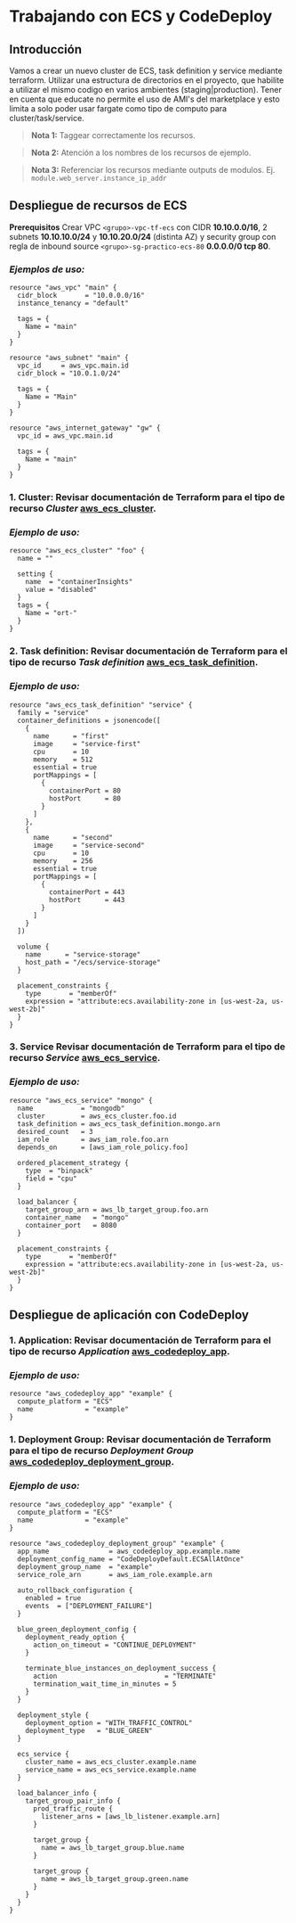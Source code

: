 # Trabajando con ECS y CodeDeploy

## Introducción
Vamos a crear un nuevo cluster de ECS, task definition y service mediante terraform.
Utilizar una estructura de directorios en el proyecto, que habilite a utilizar el mismo codigo en varios ambientes (staging|production).
Tener en cuenta que educate no permite el uso de AMI's del marketplace y esto limita a solo poder usar fargate como tipo de computo para cluster/task/service.

>**Nota 1:** Taggear correctamente los recursos.

>**Nota 2:** Atención a los nombres de los recursos de ejemplo.

>**Nota 3:** Referenciar los recursos mediante outputs de modulos. Ej. `module.web_server.instance_ip_addr`

## Despliegue de recursos de ECS
**Prerequisitos** Crear VPC `<grupo>-vpc-tf-ecs` con CIDR **10.10.0.0/16**, 2 subnets **10.10.10.0/24** y **10.10.20.0/24** (distinta AZ) y security group con regla de inbound source ```<grupo>-sg-practico-ecs-80``` **0.0.0.0/0 tcp 80**.

### *Ejemplos de uso:*

```
resource "aws_vpc" "main" {
  cidr_block       = "10.0.0.0/16"
  instance_tenancy = "default"

  tags = {
    Name = "main"
  }
}
```

```
resource "aws_subnet" "main" {
  vpc_id     = aws_vpc.main.id
  cidr_block = "10.0.1.0/24"

  tags = {
    Name = "Main"
  }
}
```

```
resource "aws_internet_gateway" "gw" {
  vpc_id = aws_vpc.main.id

  tags = {
    Name = "main"
  }
}
```

### 1. **Cluster:** Revisar documentación de Terraform para el tipo de recurso *Cluster* [aws_ecs_cluster](https://registry.terraform.io/providers/hashicorp/aws/latest/docs/resources/ecs_cluster).

### *Ejemplo de uso:*

```
resource "aws_ecs_cluster" "foo" {
  name = ""

  setting {
    name  = "containerInsights"
    value = "disabled"
  }
  tags = {
    Name = "ort-"
  }
}
```

### 2. **Task definition:** Revisar documentación de Terraform para el tipo de recurso *Task definition* [aws_ecs_task_definition](https://registry.terraform.io/providers/hashicorp/aws/latest/docs/resources/ecs_task_definition).

### *Ejemplo de uso:*

```
resource "aws_ecs_task_definition" "service" {
  family = "service"
  container_definitions = jsonencode([
    {
      name      = "first"
      image     = "service-first"
      cpu       = 10
      memory    = 512
      essential = true
      portMappings = [
        {
          containerPort = 80
          hostPort      = 80
        }
      ]
    },
    {
      name      = "second"
      image     = "service-second"
      cpu       = 10
      memory    = 256
      essential = true
      portMappings = [
        {
          containerPort = 443
          hostPort      = 443
        }
      ]
    }
  ])

  volume {
    name      = "service-storage"
    host_path = "/ecs/service-storage"
  }

  placement_constraints {
    type       = "memberOf"
    expression = "attribute:ecs.availability-zone in [us-west-2a, us-west-2b]"
  }
}
```

### 3. **Service** Revisar documentación de Terraform para el tipo de recurso *Service* [aws_ecs_service](https://registry.terraform.io/providers/hashicorp/aws/latest/docs/resources/ecs_service).

### *Ejemplo de uso:*

```
resource "aws_ecs_service" "mongo" {
  name            = "mongodb"
  cluster         = aws_ecs_cluster.foo.id
  task_definition = aws_ecs_task_definition.mongo.arn
  desired_count   = 3
  iam_role        = aws_iam_role.foo.arn
  depends_on      = [aws_iam_role_policy.foo]

  ordered_placement_strategy {
    type  = "binpack"
    field = "cpu"
  }

  load_balancer {
    target_group_arn = aws_lb_target_group.foo.arn
    container_name   = "mongo"
    container_port   = 8080
  }

  placement_constraints {
    type       = "memberOf"
    expression = "attribute:ecs.availability-zone in [us-west-2a, us-west-2b]"
  }
}
```

## Despliegue de aplicación con CodeDeploy

### 1. **Application:** Revisar documentación de Terraform para el tipo de recurso *Application* [aws_codedeploy_app](https://registry.terraform.io/providers/hashicorp/aws/latest/docs/resources/codedeploy_app).

### *Ejemplo de uso:*

```
resource "aws_codedeploy_app" "example" {
  compute_platform = "ECS"
  name             = "example"
}
```

### 1. **Deployment Group:** Revisar documentación de Terraform para el tipo de recurso *Deployment Group* [aws_codedeploy_deployment_group](https://registry.terraform.io/providers/hashicorp/aws/latest/docs/resources/codedeploy_deployment_group).

### *Ejemplo de uso:*

```
resource "aws_codedeploy_app" "example" {
  compute_platform = "ECS"
  name             = "example"
}

resource "aws_codedeploy_deployment_group" "example" {
  app_name               = aws_codedeploy_app.example.name
  deployment_config_name = "CodeDeployDefault.ECSAllAtOnce"
  deployment_group_name  = "example"
  service_role_arn       = aws_iam_role.example.arn

  auto_rollback_configuration {
    enabled = true
    events  = ["DEPLOYMENT_FAILURE"]
  }

  blue_green_deployment_config {
    deployment_ready_option {
      action_on_timeout = "CONTINUE_DEPLOYMENT"
    }

    terminate_blue_instances_on_deployment_success {
      action                           = "TERMINATE"
      termination_wait_time_in_minutes = 5
    }
  }

  deployment_style {
    deployment_option = "WITH_TRAFFIC_CONTROL"
    deployment_type   = "BLUE_GREEN"
  }

  ecs_service {
    cluster_name = aws_ecs_cluster.example.name
    service_name = aws_ecs_service.example.name
  }

  load_balancer_info {
    target_group_pair_info {
      prod_traffic_route {
        listener_arns = [aws_lb_listener.example.arn]
      }

      target_group {
        name = aws_lb_target_group.blue.name
      }

      target_group {
        name = aws_lb_target_group.green.name
      }
    }
  }
}
```